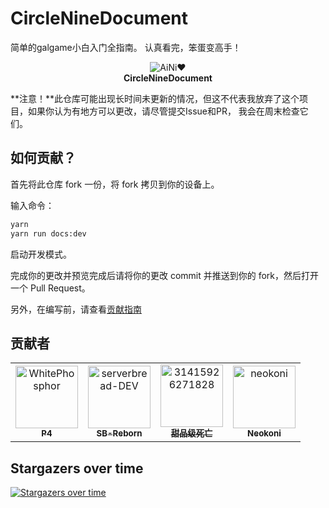 # CircleNineDocument

简单的galgame小白入门全指南。
认真看完，笨蛋变高手！

<!-- markdownlint-disable line-length -->
<!-- markdownlint-disable no-inline-html -->

<div align="center">
  <div>
    <img src="/public/favicon.ico" alt="AiNi❤️" />
  </div>
  <b>
    CircleNineDocument
  </b>
</div>

**注意！**此仓库可能出现长时间未更新的情况，但这不代表我放弃了这个项目，如果你认为有地方可以更改，请尽管提交Issue和PR，
我会在周末检查它们。

## 如何贡献？

首先将此仓库 fork 一份，将 fork 拷贝到你的设备上。

输入命令：

```bash
yarn
yarn run docs:dev
```

启动开发模式。

完成你的更改并预览完成后请将你的更改 commit 并推送到你的 fork，然后打开一个 Pull Request。

另外，在编写前，请查看[贡献指南](https://github.com/serverbread-DEV/CircleNineDocument/blob/main/docs/contribute.md)

## 贡献者

<!-- readme: collaborators,contributors -start -->
<table>
<tr>
    <td align="center">
        <a href="https://github.com/WhitePhosphor">
            <img src="https://avatars.githubusercontent.com/u/92671117?v=4" width="100;" alt="WhitePhosphor"/>
            <br />
            <sub><b>P4</b></sub>
        </a>
    </td>
    <td align="center">
        <a href="https://github.com/serverbread-DEV">
            <img src="https://avatars.githubusercontent.com/u/176056410?v=4" width="100;" alt="serverbread-DEV"/>
            <br />
            <sub><b>SB-Reborn</b></sub>
        </a>
    </td>
    <td align="center">
        <a href="https://github.com/31415926271828">
            <img src="https://avatars.githubusercontent.com/u/76948708?v=4" width="100;" alt="31415926271828"/>
            <br />
            <sub><b>甜品级死亡</b></sub>
        </a>
    </td>
    <td align="center">
        <a href="https://github.com/neokoni">
            <img src="https://avatars.githubusercontent.com/u/90206655?v=4" width="100;" alt="neokoni"/>
            <br />
            <sub><b>Neokoni</b></sub>
        </a>
    </td></tr>
</table>
<!-- readme: collaborators,contributors -end -->

## Stargazers over time

[![Stargazers over time](https://starchart.cc/serverbread-DEV/CircleNineDocument.svg?background=%230d1117&axis=%23333333&line=%236b63ff)](https://starchart.cc/serverbread-DEV/CircleNineDocument)
